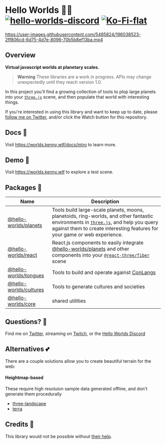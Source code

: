 # Hello Worlds 👋🌐 [![hello-worlds-discord](https://img.shields.io/discord/900742295710728282?style=flat-square)](https://discord.gg/7VqE93h58B) [![Ko-Fi-flat](https://img.shields.io/badge/Ko--fi-F16061?style=flat-square&logo=ko-fi&logoColor=white)](https://ko-fi.com/X8X01C6KM)

https://user-images.githubusercontent.com/5485824/196038523-2ff806cd-6d75-4d7e-8096-70b5b8ef13ba.mp4

## Overview

**Virtual javascript worlds at planetary scales.**

> **Warning**
> These libraries are a work in progress. APIs may change unexpectedly until they reach version 1.0.

In this project you'll find a growing collection of tools to plop large planets into your [`three.js`](threejs.org/) scene, and then populate that world with interesting things.

If you're interested in using this library and want to keep up to date, please [follow me on Twitter](https://twitter.com/KennyPirman), and/or click the Watch button for this repository.

## Docs 📄

Visit https://worlds.kenny.wtf/docs/intro to learn more.

## Demo 🚀

Visit https://worlds.kenny.wtf to explore a test scene.

## Packages 🎁

| Name                                          | Description                                                                                                                                                                                                                      |
| --------------------------------------------- | -------------------------------------------------------------------------------------------------------------------------------------------------------------------------------------------------------------------------------- |
| [@hello-worlds/planets](./packages/planets)   | Tools build large-scale planets, moons, planetoids, ring-worlds, and other fantastic environments in [`three.js`](threejs.org/), and help you query against them to create interesting features for your game or web experience. |
| [@hello-worlds/react](./packages/react)       | React.js components to easily integrate [@hello-worlds/planets](./packages/planets) and other components into your [`@react-three/fiber`](https://github.com/pmndrs/drei) scene                                                  |
| [@hello-worlds/tongues](./packages/tongues)   | Tools to build and operate against [ConLangs](https://en.wikipedia.org/wiki/Constructed_language)                                                                                                                                |
| [@hello-worlds/cultures](./packages/cultures) | Tools to generate cultures and societies                                                                                                                                                                                         |
| [@hello-worlds/core](./packages/core)         | shared utilities                                                                                                                                                                                                                 |

## Questions? 💬

Find me on [Twitter](https://twitter.com/KennyPirman), streaming on [Twitch](https://www.twitch.tv/kennycreates), or the [Hello Worlds Discord](https://discord.gg/7VqE93h58B)

## Alternatives 💕

There are a couple solutions allow you to create beautiful terrain for the web:

#### Heightmap-based
These require high resoluion sample data generated offline, and don't generate them procedurally
-  [three-landscape](https://github.com/nwpointer/three-landscape)
-  [terra](https://github.com/fintelia/terra) 

<!-- ## Support ☕

[![ko-fi](https://ko-fi.com/img/githubbutton_sm.svg)](https://ko-fi.com/X8X01C6KM) -->

## Credits 📓

This library would not be possible without [their help](./SOURCES.md).
